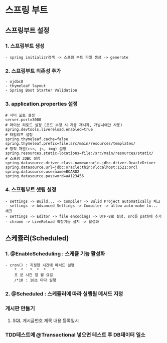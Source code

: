 # 스프링 부트
## 스프링부트 설정
### 1. 스프링부트 생성
    - spring initializr검색 -> 스프링 부트 파일 생성 -> generate
### 2. 스프링부트 의존성 추가
    - ojdbc8
    - thymeleaf layout
    - Spring Boot Starter Validation

### 3. application.properties 설정
    # 서버 포트 설정
    server.port=3000
    # 라이브 리로드 설정 (코드 수정 시 자동 재시작, 개발시에만 사용)
    spring.devtools.livereload.enabled=true
    # 타임리프 설정
    spring.thymeleaf.cache=false
    spring.thymeleaf.prefix=file:src/main/resources/templates/
    # 정적 자원(css, js, img) 설정
    spring.resources.static-locations=file:/src/main/resources/static/
    # 스프링 JDBC 설정
    spring.datasource.driver-class-name=oracle.jdbc.driver.OracleDriver
    spring.datasource.url=jdbc:oracle:thin:@localhost:1521:orcl
    spring.datasource.username=BOARD2
    spring.datasource.password=aA123456

### 4. 스프링부트 셋팅 설정
    - settings -> Build... -> Compiler -> Bulid Project automatically 체크
    - settings -> Advanced Settings -> Compiler -> allow auto-make to... 체크
    - settings -> Editor -> file encodings -> UTF-8로 설정, src를 path에 추가
    - chrome -> LiveReload 확장기능 설치 -> 활성화

## 스케쥴러(Scheduled)
### 1. @EnableScheduling : 스케쥴 기능 활성화
    - cron() : 지정한 시간에 메서드 실행
        *  *   *  *  *   * 
        초 분 시간 일 월 요일
        /*10 : 10초 마다 실행
### 2. @Scheduled : 스케쥴러에 따라 실행될 메서드 지정






### 게시판 만들기
1. SQL
    게시글번호
    제목
    내용
    등록일시

### TDD테스트에 @Transactional 넣으면 테스트 후 DB데이터 일소
